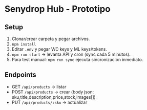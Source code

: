 # Senydrop Hub - Prototipo

## Setup
1. Clonar/crear carpeta y pegar archivos.
2. `npm install`
3. Editar `.env` y pegar WC keys y ML keys/tokens.
4. `npm run start` -> levanta API y cron (sync cada 5 minutos).
5. Para test manual: `npm run sync` ejecuta sincronización inmediato.

## Endpoints
- GET `/api/products` -> listar
- POST `/api/products` -> crear (body json: sku,title,description,price,stock,images[])
- PUT `/api/products/:sku` -> actualizar
